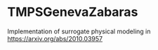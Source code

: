 # TMPSGenevaZabaras
Implementation of surrogate physical modeling in https://arxiv.org/abs/2010.03957
